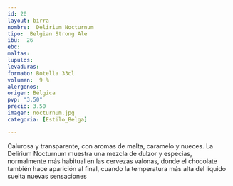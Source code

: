 ```yaml
---
id: 20
layout: birra
nombre:  Delirium Nocturnum
tipo:  Belgian Strong Ale
ibu:  26
ebc:
maltas: 
lupulos: 
levaduras: 
formato: Botella 33cl
volumen:  9 %
alergenos: 
origen: Bélgica
pvp: "3.50"
precio: 3.50
imagen: nocturnum.jpg
categoria: [Estilo_Belga]

---
```

Calurosa y transparente, con aromas de malta, caramelo y nueces. La Delirium Nocturnum muestra una mezcla de dulzor y especias, normalmente más habitual en las cervezas valonas, donde el chocolate también hace aparición al final, cuando la temperatura más alta del líquido suelta nuevas sensaciones









